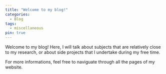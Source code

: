 ```yaml
---
title: "Welcome to my blog!"
categories:
  - Blog
tags:
  - miscellaneous
pin: true
---
```


Welcome to my blog! Here, I will talk about subjects that are relatively close to my research, or about side projects that I undertake during my free time.

For more informations, feel free to naviguate through all the pages of my website.
